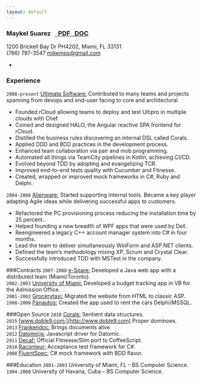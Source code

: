 ```yaml
---
layout: default
---
```


<h3> 
    Maykel Suarez &nbsp;
    <a href="/resume_msuarz.pdf" class="btn btn-small"> <i class="icon-download">&nbsp;</i> PDF </a>
    <a href="/resume_msuarz.doc" class="btn btn-small"> <i class="icon-download">&nbsp;</i> DOC </a>
</h3>

1200 Brickell Bay Dr PH4202, Miami, FL 33131  
(786) 797-3547 mikemps@gmail.com    

-

### Experience
`2008-present` [Ultimate Software:](http://www.ultimatesoftware.com) Contributed to many teams and projects spanning from devops and end-user facing to core and architectural.

*	Founded rCloud allowing teams to deploy and test Ultipro in multiple clouds with Chef.
*	Coined and designed HALO, the Angular reactive SPA frontend for rCloud.
*	Distilled the business rules discovering an internal DSL called Corals.
*	Applied DDD and BDD practices in the development process.
*	Enhanced team collaboration via pair and mob programming.
*	Automated all things via TeamCity pipelines in Kotlin, achieving CI/CD.
*	Evolved beyond TDD by adopting and evangelizing TCR.
*	Improved end-to-end tests quality with Cucumber and Fitnesse.
*	Created, wrapped or improved mock frameworks in C#, Ruby and Delphi.

`2004-2008`	[Alienware:](http://www.alienware.com) Started supporting internal tools. Became a key player adapting Agile ideas while delivering successful apps to customers.

*	Refactored the PC provisioning process reducing the installation time by 25 percent..
*	Helped founding a new breadth of WPF apps that were used by Dell.
*	Reengineered a legacy C++ account manager system into C# in four months.
*	Lead the team to deliver simultaneously WinForm and ASP.NET clients.
*	Defined the team’s methodology mixing XP, Scrum and Crystal Clear.
*	Successfully introduced TDD with MSTest in the company.

###Contracts
`2007-2008`	[e-Spare:](http://www.e-spare.ca) Developed a Java web app with a distributed team (Miami/Toronto).    
`2002-2003`	[University of Miami:](http://www.miami.edu) Developed a budget tracking app in VB for the Admission Office.    
`2001-2002`	[Grocerytaxi:](http://www.grocerytaxi.com) Migrated the website from HTML to classic ASP.  
`1998-2000`	[Panautos:](http://www.cuba.cu/turismo/panatrans/panautos.htm) Created the app used to rent the cars Delphi/MSSQL.  

###Open Source
`2018` [Corals:](https://github.com/limadelic/corals) Sentient data structures.  
`2015` [www.doble9.com:](http://www.doble9.com) Proper dominoes.  
`2013` [Frankendoc:](https://github.com/limadelic/frankendoc) Brings documents alive.  
`2012` [Datomicjs:](https://github.com/limadelic/datomicjs) Javascript driver for Datomic.  
`2011` [Decaf:](https://github.com/limadelic/decaf) Official Fitnesse/Slim port to CoffeeScript.  
`2010` [Raconteur:](http://raconteur.github.com/) Acceptance test framework for C#.  
`2008` [FluentSpec:](http://fluentspec.codeplex.com/) C# mock framework with BDD flavor.  

###Education
`2001-2003`	University of Miami, FL – BS Computer Science.  
`1994-2000`	University of Havana, Cuba – BS Computer Science.  